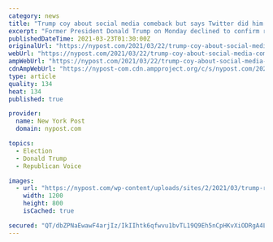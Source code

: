 ```yaml
---
category: news
title: "Trump coy about social media comeback but says Twitter did him ‘a favor’"
excerpt: "Former President Donald Trump on Monday declined to confirm reports that he’s poised to make a social media comeback, but said that in the meantime, he’s enjoying emailed press"
publishedDateTime: 2021-03-23T01:30:00Z
originalUrl: "https://nypost.com/2021/03/22/trump-coy-about-social-media-comeback-says-twitter-did-him-a-favor/"
webUrl: "https://nypost.com/2021/03/22/trump-coy-about-social-media-comeback-says-twitter-did-him-a-favor/"
ampWebUrl: "https://nypost.com/2021/03/22/trump-coy-about-social-media-comeback-says-twitter-did-him-a-favor/amp/"
cdnAmpWebUrl: "https://nypost-com.cdn.ampproject.org/c/s/nypost.com/2021/03/22/trump-coy-about-social-media-comeback-says-twitter-did-him-a-favor/amp/"
type: article
quality: 134
heat: 134
published: true

provider:
  name: New York Post
  domain: nypost.com

topics:
  - Election
  - Donald Trump
  - Republican Voice

images:
  - url: "https://nypost.com/wp-content/uploads/sites/2/2021/03/trump-returns-to-social-media-index.jpg?quality=90&strip=all&w=1200"
    width: 1200
    height: 800
    isCached: true

secured: "QT/dbZPNaEwawF4arjIz/IkIIhtk6qfwvu1bvTL19Q9Eh5nCpHKvXiODRgA4Lq3P3hHJlwvmuWpakuQOmpfMXRPUW5grMuDS3kvtxEs7oxOf2iByZ7fFkCDOORKGtkWCHpndwycFuVDcL9/99yrBO5OyA7B5VBZEdh4+AgeA3P8sxn7U//vImPQVJU3lVZUjivHeHApGlkqeSUtngnKSLXxGIJM4MjXkr0CeX1lKo0qaxx+vGLMkue3Bpi5s/DBaB5TznTIfGaAgKoI/Vp7C0uvYWGI3VI3ZCtg7ODqTK2/TnAgE9IVT9MNiqNn9mV5LxjPFpguDck3oioK/+g8e92SZoMQqhDrThhZ43ZQ0K1s=;42PKyZlZZD8YGdIvKUTnJA=="
---
```


